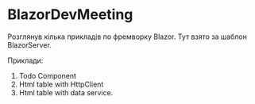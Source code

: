 # BlazorDevMeeting
Розглянув кілька прикладів по фремворку Blazor.
Тут взято за шаблон BlazorServer.

Приклади:
1. Todo Component
2. Html table with HttpClient
3. Html table with data service.